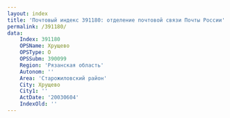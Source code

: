 ```yaml
---
layout: index
title: 'Почтовый индекс 391180: отделение почтовой связи Почты России'
permalink: /391180/
data:
    Index: 391180
    OPSName: Хрущево
    OPSType: О
    OPSSubm: 390099
    Region: 'Рязанская область'
    Autonom: ''
    Area: 'Старожиловский район'
    City: Хрущево
    City1: ''
    ActDate: '20030604'
    IndexOld: ''
---
```

